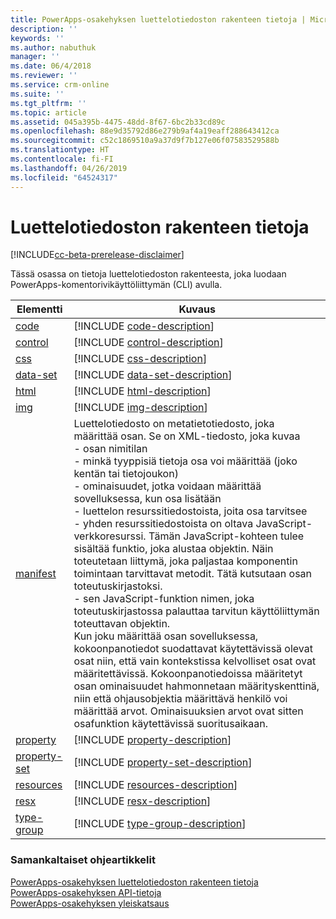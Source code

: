 ```yaml
---
title: PowerApps-osakehyksen luettelotiedoston rakenteen tietoja | Microsoft Docs
description: ''
keywords: ''
ms.author: nabuthuk
manager: ''
ms.date: 06/4/2018
ms.reviewer: ''
ms.service: crm-online
ms.suite: ''
ms.tgt_pltfrm: ''
ms.topic: article
ms.assetid: 045a395b-4475-48dd-8f67-6bc2b33cd89c
ms.openlocfilehash: 88e9d35792d86e279b9af4a19eaff288643412ca
ms.sourcegitcommit: c52c1869510a9a37d9f7b127e06f07583529588b
ms.translationtype: HT
ms.contentlocale: fi-FI
ms.lasthandoff: 04/26/2019
ms.locfileid: "64524317"
---
```

# <a name="manifest-schema-reference"></a>Luettelotiedoston rakenteen tietoja

[!INCLUDE[cc-beta-prerelease-disclaimer](../../../includes/cc-beta-prerelease-disclaimer.md)]

Tässä osassa on tietoja luettelotiedoston rakenteesta, joka luodaan PowerApps-komentorivikäyttöliittymän (CLI) avulla.

|Elementti|Kuvaus|
|----|-----------|
|[code](code.md)|[!INCLUDE [code-description](includes/code-description.md)]|
|[control](control.md)|[!INCLUDE [control-description](includes/control-description.md)]|
|[css](css.md)|[!INCLUDE [css-description](includes/css-description.md)]|
|[data-set](data-set.md)|[!INCLUDE [data-set-description](includes/data-set-description.md)]|
|[html](html.md)|[!INCLUDE [html-description](includes/html-description.md)]|
|[img](img.md)|[!INCLUDE [img-description](includes/img-description.md)]|
|[manifest](manifest.md)|Luettelotiedosto on metatietotiedosto, joka määrittää osan. Se on XML-tiedosto, joka kuvaa<br/> - osan nimitilan<br/> - minkä tyyppisiä tietoja osa voi määrittää (joko kentän tai tietojoukon)<br/> - ominaisuudet, jotka voidaan määrittää sovelluksessa, kun osa lisätään<br/> - luettelon resurssitiedostoista, joita osa tarvitsee<br/> - yhden resurssitiedostoista on oltava JavaScript-verkkoresurssi. Tämän JavaScript-kohteen tulee sisältää funktio, joka alustaa objektin. Näin toteutetaan liittymä, joka paljastaa komponentin toimintaan tarvittavat metodit. Tätä kutsutaan osan toteutuskirjastoksi.<br/> - sen JavaScript-funktion nimen, joka toteutuskirjastossa palauttaa tarvitun käyttöliittymän toteuttavan objektin.<br/> Kun joku määrittää osan sovelluksessa, kokoonpanotiedot suodattavat käytettävissä olevat osat niin, että vain kontekstissa kelvolliset osat ovat määritettävissä. Kokoonpanotiedoissa määritetyt osan ominaisuudet hahmonnetaan määrityskenttinä, niin että ohjausobjektia määrittävä henkilö voi määrittää arvot. Ominaisuuksien arvot ovat sitten osafunktion käytettävissä suoritusaikaan.|
|[property](property.md)|[!INCLUDE [property-description](includes/property-description.md)]|
|[property-set](property-set.md)|[!INCLUDE [property-set-description](includes/property-set-description.md)]|
|[resources](resources.md)|[!INCLUDE [resources-description](includes/resources-description.md)]|
|[resx](resx.md)|[!INCLUDE [resx-description](includes/resx-description.md)]|
|[type-group](type-group.md)|[!INCLUDE [type-group-description](includes/type-group-description.md)]|


### <a name="related-topics"></a>Samankaltaiset ohjeartikkelit

[PowerApps-osakehyksen luettelotiedoston rakenteen tietoja](index.md)<br/>
[PowerApps-osakehyksen API-tietoja](../reference/index.md)<br/>
[PowerApps-osakehyksen yleiskatsaus](../overview.md)